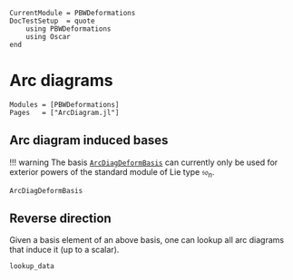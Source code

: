 ```@meta
CurrentModule = PBWDeformations
DocTestSetup  = quote
    using PBWDeformations
    using Oscar
end
```

# Arc diagrams

```@autodocs
Modules = [PBWDeformations]
Pages   = ["ArcDiagram.jl"]
```

## Arc diagram induced bases
!!! warning
    The basis [`ArcDiagDeformBasis`](@ref) can currently only be used for exterior powers of the standard module of Lie type $\mathfrak{so}_n$.
```@docs
ArcDiagDeformBasis
```

## Reverse direction
Given a basis element of an above basis, one can lookup all arc diagrams that induce it (up to a scalar).
```@docs
lookup_data
```
